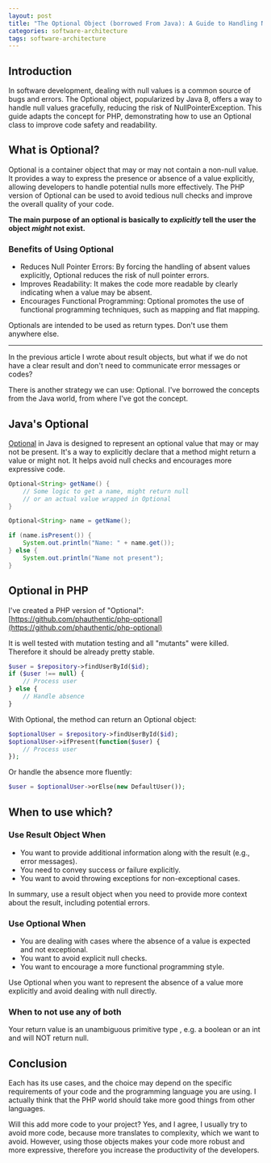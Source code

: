 ```yaml
---
layout: post
title: "The Optional Object (borrowed From Java): A Guide to Handling Null Values Gracefully"
categories: software-architecture
tags: software-architecture
---
```


## Introduction

In software development, dealing with null values is a common source of bugs and errors. The Optional object, popularized by Java 8, offers a way to handle null values gracefully, reducing the risk of NullPointerException. This guide adapts the concept for PHP, demonstrating how to use an Optional class to improve code safety and readability.

## What is Optional?

Optional is a container object that may or may not contain a non-null value. It provides a way to express the presence or absence of a value explicitly, allowing developers to handle potential nulls more effectively. The PHP version of Optional can be used to avoid tedious null checks and improve the overall quality of your code.

**The main purpose of an optional is basically to *explicitly* tell the user the object *might* not exist.**

### Benefits of Using Optional

* Reduces Null Pointer Errors: By forcing the handling of absent values explicitly, Optional reduces the risk of null pointer errors.
* Improves Readability: It makes the code more readable by clearly indicating when a value may be absent.
* Encourages Functional Programming: Optional promotes the use of functional programming techniques, such as mapping and flat mapping.

Optionals are intended to be used as return types. Don't use them anywhere else.

----

In the previous article I wrote about result objects, but what if we do not have a clear result and don't need to communicate error messages or codes?

There is another strategy we can use: Optional. I've borrowed the concepts from the Java world, from where I've got the concept.

## Java's Optional

[Optional](https://docs.oracle.com/javase/8/docs/api/java/util/Optional.html) in Java is designed to represent an optional value that may or may not be present. It's a way to explicitly declare that a method might return a value or might not. It helps avoid null checks and encourages more expressive code.

```java
Optional<String> getName() {
    // Some logic to get a name, might return null
    // or an actual value wrapped in Optional
}

Optional<String> name = getName();

if (name.isPresent()) {
    System.out.println("Name: " + name.get());
} else {
    System.out.println("Name not present");
}
```

## Optional in PHP

I've created a PHP version of "Optional": [https://github.com/phauthentic/php-optional](https://github.com/phauthentic/php-optional)

It is well tested with mutation testing and all "mutants" were killed. Therefore it should be already pretty stable.

```php
$user = $repository->findUserById($id);
if ($user !== null) {
    // Process user
} else {
    // Handle absence
}
```

With Optional, the method can return an Optional object:

```php
$optionalUser = $repository->findUserById($id);
$optionalUser->ifPresent(function($user) {
    // Process user
});
```

Or handle the absence more fluently:

```php
$user = $optionalUser->orElse(new DefaultUser());
```

## When to use which?

### Use Result Object When

* You want to provide additional information along with the result (e.g., error messages).
* You need to convey success or failure explicitly.
* You want to avoid throwing exceptions for non-exceptional cases.

In summary, use a result object when you need to provide more context about the result, including potential errors.

### Use Optional When

* You are dealing with cases where the absence of a value is expected and not exceptional.
* You want to avoid explicit null checks.
* You want to encourage a more functional programming style.

Use Optional when you want to represent the absence of a value more explicitly and avoid dealing with null directly.

### When to not use any of both

Your return value is an unambiguous primitive type , e.g. a boolean or an int and will NOT return null.

## Conclusion

Each has its use cases, and the choice may depend on the specific requirements of your code and the programming language you are using. I actually think that the PHP world should take more good things from other languages.

Will this add more code to your project? Yes, and I agree, I usually try to avoid more code, because more translates to complexity, which we want to avoid. However, using those objects makes your code more robust and more expressive, therefore you increase the productivity of the developers.
